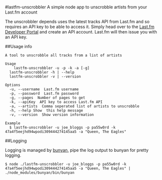 #lastfm-unscrobbler
A simple node app to unscrobble artists from your Last.fm account

The unscrobbler depends uses the latest tracks API from Last.fm and so requires an API key to be able to access it.  Simply head over to the [Last.fm Developer Portal](http://www.last.fm/api/account/create) and create an API account.  Last.fm will then issue you with an API key.

##Usage info

    A tool to unscrobble all tracks from a list of artists

    Usage
	    lastfm-unscrobbler -u -p -k -a [-g]
      lastfm-unscrobbler -h | --help
      lastfm-unscrobbler -v | --version

    Options
      -u, --username  Last.fm username
      -p, --password  Last.fm password
      -g, --pages  Number of pages to get
      -k, --apiKey  API key to access Last.fm API
      -a, --artists  Comma seperated list of artists to unscrobble
      -h, --help Show  this help message
      -v, --version  Show version information

    Example
      $ lastfm-unscrobbler -u joe_bloggs -p pa55w0rd -k 47a4f5eejhd94wpodi309444274145aa5 -a "Queen, The Eagles"

##Logging

Logging is managed by [bunyan](https://github.com/trentm/node-bunyan), pipe the log output to bunyan for pretty logging.

	$ node ./lastfm-unscrobbler -u joe_bloggs -p pa55w0rd -k 47a4f5eejhd94wpodi309444274145aa5 -a "Queen, The Eagles" | ./node_modules/bunyan/bin/bunyan
